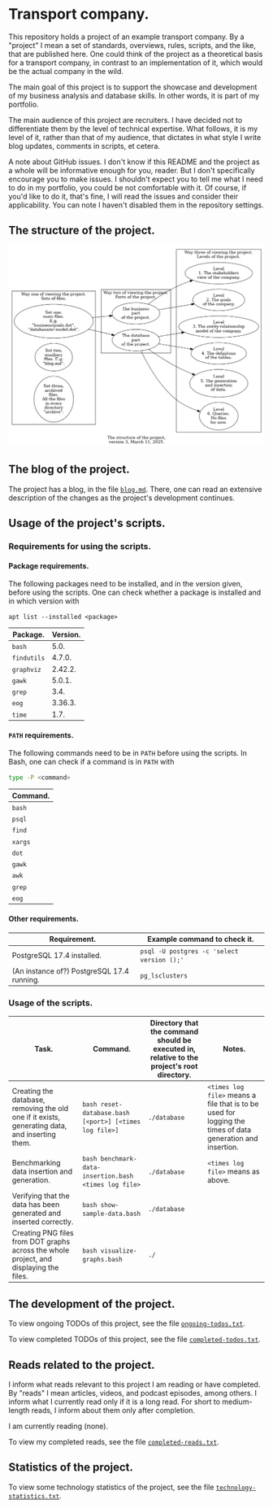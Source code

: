 # Transport company.

This repository holds a project of an example transport company. By a "project" I mean a set of standards, overviews, rules, scripts, and the like, that are published here. One could think of the project as a theoretical basis for a transport company, in contrast to an implementation of it, which would be the actual company in the wild.

The main goal of this project is to support the showcase and development of my business analysis and database skills. In other words, it is part of my portfolio.

The main audience of this project are recruiters. I have decided not to differentiate them by the level of technical expertise. What follows, it is my level of it, rather than that of my audience, that dictates in what style I write blog updates, comments in scripts, et cetera.

A note about GitHub issues. I don't know if this README and the project as a whole will be informative enough for you, reader. But I don't specifically encourage you to make issues. I shouldn't expect you to tell me what I need to do in my portfolio, you could be not comfortable with it. Of course, if you'd like to do it, that's fine, I will read the issues and consider their applicability. You can note I haven't disabled them in the repository settings.

## The structure of the project.

![a diagram of the structure of the project, version 3, March 11, 2025](archive/project-structure-version-3-2025-03-11.dot.png)

## The blog of the project.

The project has a blog, in the file [`blog.md`](blog.md). There, one can read an extensive description of the changes as the project's development continues.

## Usage of the project's scripts.

### Requirements for using the scripts.

#### Package requirements.

The following packages need to be installed, and in the version given, before using the scripts. One can check whether a package is installed and in which version with

```
apt list --installed <package>
```

| Package. | Version.
| - | -
| `bash` | 5.0.
| `findutils` | 4.7.0.
| `graphviz` | 2.42.2.
| `gawk` | 5.0.1.
| `grep` | 3.4.
| `eog` | 3.36.3.
| `time` | 1.7.

#### `PATH` requirements.

The following commands need to be in `PATH` before using the scripts. In Bash, one can check if a command is in `PATH` with

```bash
type -P <command>
```

| Command.
| -
| `bash`
| `psql`
| `find`
| `xargs`
| `dot`
| `gawk`
| `awk`
| `grep`
| `eog`

#### Other requirements.

| Requirement. | Example command to check it.
| - | -
| PostgreSQL 17.4 installed. | `psql -U postgres -c 'select version ();'`
| (An instance of?) PostgreSQL 17.4 running. | `pg_lsclusters`

### Usage of the scripts.

| Task. | Command. | Directory that the command should be executed in, relative to the project's root directory. | Notes.
| - | - | - | -
| Creating the database, removing the old one if it exists, generating data, and inserting them. | `bash reset-database.bash [<port>] [<times log file>]` | `./database` | `<times log file>` means a file that is to be used for logging the times of data generation and insertion.
| Benchmarking data insertion and generation. | `bash benchmark-data-insertion.bash <times log file>` | `./database` | `<times log file>` means as above.
| Verifying that the data has been generated and inserted correctly. | `bash show-sample-data.bash` | `./database`
| Creating PNG files from DOT graphs across the whole project, and displaying the files. | `bash visualize-graphs.bash` | `./`

## The development of the project.

To view ongoing TODOs of this project, see the file [`ongoing-todos.txt`](ongoing-todos.txt).

To view completed TODOs of this project, see the file [`completed-todos.txt`](completed-todos.txt).

## Reads related to the project.

I inform what reads relevant to this project I am reading or have completed. By "reads" I mean articles, videos, and podcast episodes, among others. I inform what I currently read only if it is a long read. For short to medium-length reads, I inform about them only after completion.

I am currently reading (none).

To view my completed reads, see the file [`completed-reads.txt`](completed-reads.txt).

## Statistics of the project.

To view some technology statistics of the project, see the file [`technology-statistics.txt`](technology-statistics.txt).
